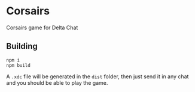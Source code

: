 # Corsairs

Corsairs game for Delta Chat

## Building

```
npm i
npm build
```

A `.xdc` file will be generated in the `dist` folder, then just send it in any chat
and you should be able to play the game.
